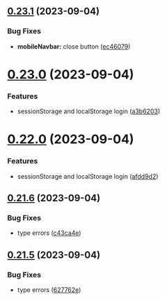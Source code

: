 ## [0.23.1](https://github.com/onesoft-sudo/sudobot-dashboard/compare/v0.23.0...v0.23.1) (2023-09-04)


### Bug Fixes

* **mobileNavbar:** close button ([ec46079](https://github.com/onesoft-sudo/sudobot-dashboard/commit/ec460795ebe688bc75b2e9d67a90e8530b24c6eb))



# [0.23.0](https://github.com/onesoft-sudo/sudobot-dashboard/compare/v0.22.0...v0.23.0) (2023-09-04)


### Features

* sessionStorage and localStorage login ([a3b6203](https://github.com/onesoft-sudo/sudobot-dashboard/commit/a3b6203959eb3d15f762be6fea8170a474e698c0))



# [0.22.0](https://github.com/onesoft-sudo/sudobot-dashboard/compare/v0.21.6...v0.22.0) (2023-09-04)


### Features

* sessionStorage and localStorage login ([afdd9d2](https://github.com/onesoft-sudo/sudobot-dashboard/commit/afdd9d24136b843ac3fca3dc82b866bc9d90cbc4))



## [0.21.6](https://github.com/onesoft-sudo/sudobot-dashboard/compare/v0.21.5...v0.21.6) (2023-09-04)


### Bug Fixes

* type errors ([c43ca4e](https://github.com/onesoft-sudo/sudobot-dashboard/commit/c43ca4e598cf196e0f74b41d816e1ce5718f033f))



## [0.21.5](https://github.com/onesoft-sudo/sudobot-dashboard/compare/v0.21.4...v0.21.5) (2023-09-04)


### Bug Fixes

* type errors ([627762e](https://github.com/onesoft-sudo/sudobot-dashboard/commit/627762eb988a9053e61f9b4d644a22eee521bea5))



